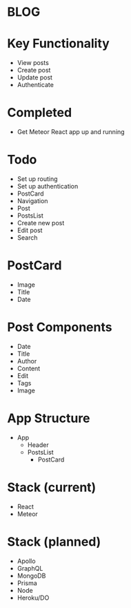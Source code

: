 # BLOG

# Key Functionality
* View posts
* Create post
* Update post
* Authenticate

# Completed
* Get Meteor React app up and running

# Todo
* Set up routing
* Set up authentication
* PostCard
* Navigation
* Post
* PostsList
* Create new post
* Edit post
* Search

# PostCard
* Image
* Title
* Date

# Post Components
* Date
* Title
* Author
* Content
* Edit
* Tags
* Image

# App Structure
* App
  * Header
  * PostsList
    * PostCard

# Stack (current)
* React
* Meteor

# Stack (planned)
* Apollo
* GraphQL
* MongoDB
* Prisma
* Node
* Heroku/DO